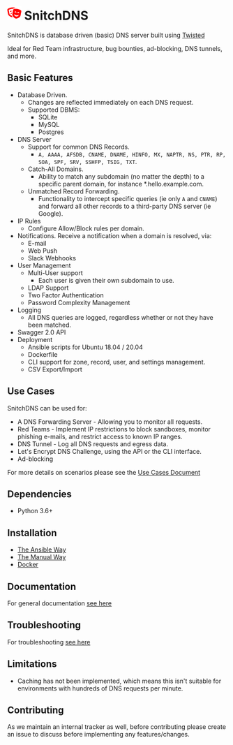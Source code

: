 # ![](docs/images/icon32.png) SnitchDNS

SnitchDNS is database driven (basic) DNS server built using [Twisted](https://github.com/twisted/twisted)

Ideal for Red Team infrastructure, bug bounties, ad-blocking, DNS tunnels, and more. 

## Basic Features

* Database Driven.
  * Changes are reflected immediately on each DNS request.
  * Supported DBMS:
    * SQLite
    * MySQL
    * Postgres
* DNS Server
  * Support for common DNS Records.
    * `A, AAAA, AFSDB, CNAME, DNAME, HINFO, MX, NAPTR, NS, PTR, RP, SOA, SPF, SRV, SSHFP, TSIG, TXT`.
  * Catch-All Domains.
    * Ability to match any subdomain (no matter the depth) to a specific parent domain, for instance *.hello.example.com.
  * Unmatched Record Forwarding.
    * Functionality to intercept specific queries (ie only `A` and `CNAME`) and forward all other records to a third-party DNS server (ie Google).
* IP Rules
  * Configure Allow/Block rules per domain.
* Notifications. Receive a notification when a domain is resolved, via:
  * E-mail
  * Web Push
  * Slack Webhooks
* User Management
  * Multi-User support
    * Each user is given their own subdomain to use.
  * LDAP Support
  * Two Factor Authentication
  * Password Complexity Management
* Logging
  * All DNS queries are logged, regardless whether or not they have been matched.
* Swagger 2.0 API
* Deployment
  * Ansible scripts for Ubuntu 18.04 / 20.04
  * Dockerfile
  * CLI support for zone, record, user, and settings management.
  * CSV Export/Import 
  
## Use Cases

SnitchDNS can be used for:

* A DNS Forwarding Server - Allowing you to monitor all requests.
* Red Teams - Implement IP restrictions to block sandboxes, monitor phishing e-mails, and restrict access to known IP ranges.
* DNS Tunnel - Log all DNS requests and egress data.
* Let's Encrypt DNS Challenge, using the API or the CLI interface.
* Ad-blocking

For more details on scenarios please see the [Use Cases Document](docs/use_cases.md)

## Dependencies

* Python 3.6+

## Installation

* [The Ansible Way](docs/setup/ansible.md)
* [The Manual Way](docs/setup/manual.md)
* [Docker](docs/setup/docker.md)

## Documentation

For general documentation [see here](docs/general/index.md)

## Troubleshooting

For troubleshooting [see here](docs/general/troubleshooting.md)

## Limitations

* Caching has not been implemented, which means this isn't suitable for environments with hundreds of DNS requests per minute.

## Contributing

As we maintain an internal tracker as well, before contributing please create an issue to discuss before implementing any features/changes.
